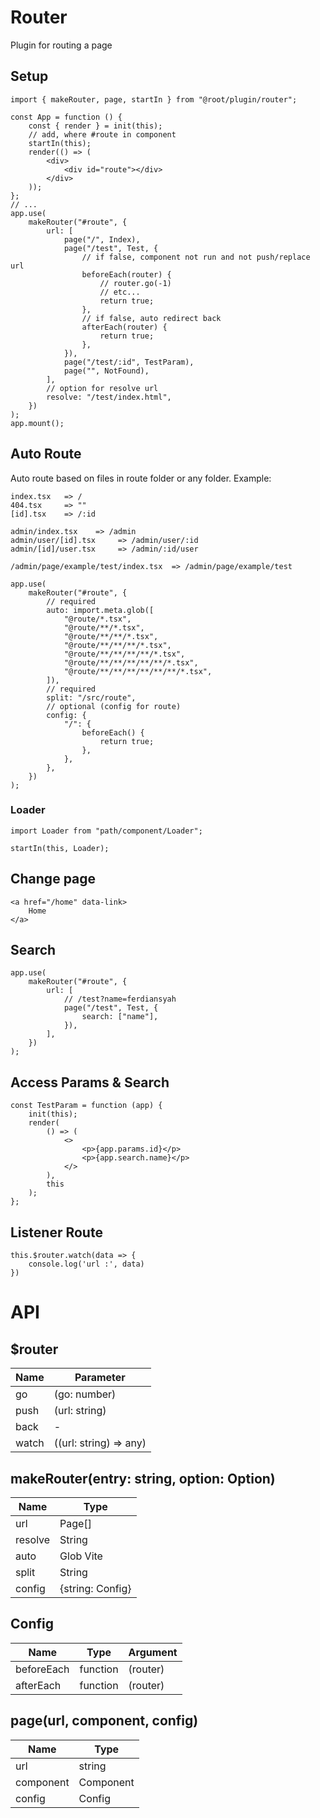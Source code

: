# Router

Plugin for routing a page

## Setup

```tsx
import { makeRouter, page, startIn } from "@root/plugin/router";

const App = function () {
    const { render } = init(this);
    // add, where #route in component
    startIn(this);
    render(() => (
        <div>
            <div id="route"></div>
        </div>
    ));
};
// ...
app.use(
    makeRouter("#route", {
        url: [
            page("/", Index),
            page("/test", Test, {
                // if false, component not run and not push/replace url
                beforeEach(router) {
                    // router.go(-1)
                    // etc...
                    return true;
                },
                // if false, auto redirect back
                afterEach(router) {
                    return true;
                },
            }),
            page("/test/:id", TestParam),
            page("", NotFound),
        ],
        // option for resolve url
        resolve: "/test/index.html",
    })
);
app.mount();
```

## Auto Route

Auto route based on files in route folder or any folder. Example:

```text
index.tsx   => /
404.tsx     => ""
[id].tsx    => /:id

admin/index.tsx    => /admin
admin/user/[id].tsx     => /admin/user/:id
admin/[id]/user.tsx     => /admin/:id/user

/admin/page/example/test/index.tsx  => /admin/page/example/test
```

```tsx
app.use(
    makeRouter("#route", {
        // required
        auto: import.meta.glob([
            "@route/*.tsx",
            "@route/**/*.tsx",
            "@route/**/**/*.tsx",
            "@route/**/**/**/*.tsx",
            "@route/**/**/**/**/*.tsx",
            "@route/**/**/**/**/**/*.tsx",
            "@route/**/**/**/**/**/**/*.tsx",
        ]),
        // required
        split: "/src/route",
        // optional (config for route)
        config: {
            "/": {
                beforeEach() {
                    return true;
                },
            },
        },
    })
);
```

### Loader

```tsx
import Loader from "path/component/Loader";

startIn(this, Loader);
```

## Change page

```tsx
<a href="/home" data-link>
    Home
</a>
```

## Search

```tsx
app.use(
    makeRouter("#route", {
        url: [
            // /test?name=ferdiansyah
            page("/test", Test, {
                search: ["name"],
            }),
        ],
    })
);
```

## Access Params & Search

```tsx
const TestParam = function (app) {
    init(this);
    render(
        () => (
            <>
                <p>{app.params.id}</p>
                <p>{app.search.name}</p>
            </>
        ),
        this
    );
};
```

## Listener Route

```tsx
this.$router.watch(data => {
    console.log('url :', data)
})
```

# API

## $router

<table>
    <thead>
        <tr>
            <th>Name</th>
            <th>Parameter</th>
        </tr>
    </thead>
    <tbody>
        <tr>
            <td>go</td>
            <td>(go: number)</td>
        </tr>
        <tr>
            <td>push</td>
            <td>(url: string)</td>
        </tr>
        <tr>
            <td>back</td>
            <td>-</td>
        </tr>
        <tr>
            <td>watch</td>
            <td>((url: string) => any)</td>
        </tr>
    </tbody>
</table>

## makeRouter(entry: string, option: Option)

<table>
    <thead>
        <tr>
            <th>Name</th>
            <th>Type</th>
        </tr>
    </thead>
    <tbody>
        <tr>
            <td>url</td>
            <td>Page[]</td>
        </tr>
        <tr>
            <td>resolve</td>
            <td>String</td>
        </tr>
        <tr>
            <td>auto</td>
            <td>Glob Vite</td>
        </tr>
        <tr>
            <td>split</td>
            <td>String</td>
        </tr>
        <tr>
            <td>config</td>
            <td>{string: Config}</td>
        </tr>
    </tbody>
</table>

## Config

<table>
    <thead>
        <tr>
            <th>Name</th>
            <th>Type</th>
            <th>Argument</th>
        </tr>
    </thead>
    <tbody>
        <tr>
            <td>beforeEach</td>
            <td>function</td>
            <td>(router)</td>
        </tr>
        <tr>
            <td>afterEach</td>
            <td>function</td>
            <td>(router)</td>
        </tr>
    </tbody>
</table>

## page(url, component, config)

<table>
    <thead>
        <tr>
            <th>Name</th>
            <th>Type</th>
        </tr>
    </thead>
    <tbody>
        <tr>
            <td>url</td>
            <td>string</td>
        </tr>
        <tr>
            <td>component</td>
            <td>Component</td>
        </tr>
        <tr>
            <td>config</td>
            <td>Config</td>
        </tr>
    </tbody>
</table>